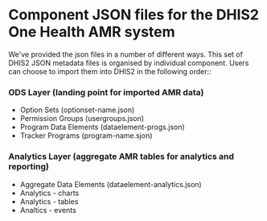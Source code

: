 # Component JSON files for the DHIS2 One Health AMR system

We've provided the json files in a number of different ways. This set of DHIS2 JSON metadata files is organised by individual component. Users can choose to import them into DHIS2 in the following order::
### ODS Layer (landing point for imported AMR data)
* Option Sets (optionset-name.json)
* Permission Groups (usergroups.json)
* Program Data Elements (dataelement-progs.json)
* Tracker Programs (program-name.sjon)
### Analytics Layer (aggregate AMR tables for analytics and reporting)
* Aggregate Data Elements (dataelement-analytics.json)
* Analytics - charts
* Analytics - tables
* Analtics - events
